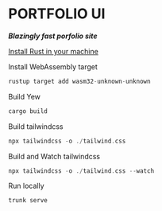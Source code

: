 # PORTFOLIO UI

**_Blazingly fast porfolio site_**

[Install Rust in your machine](https://www.rust-lang.org/tools/install)

Install WebAssembly target

```rust
rustup target add wasm32-unknown-unknown
```

Build Yew

```rust
cargo build
```

Build tailwindcss

```rust
npx tailwindcss -o ./tailwind.css
```

Build and Watch tailwindcss

```rust
npx tailwindcss -o ./tailwind.css --watch
```

Run locally

```rust
trunk serve
```
